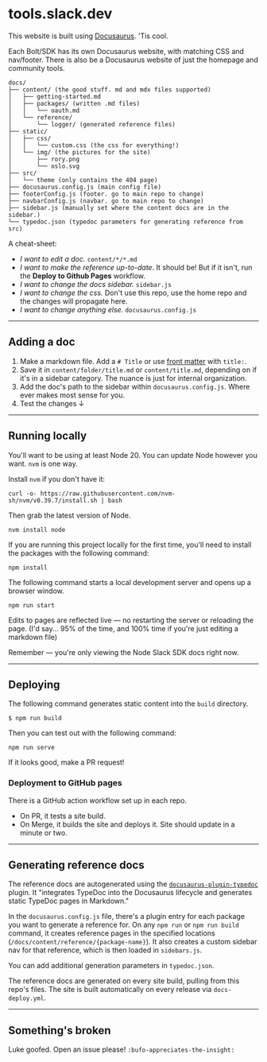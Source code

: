 # tools.slack.dev

This website is built using [Docusaurus](https://docusaurus.io/). 'Tis cool.

Each Bolt/SDK has its own Docusaurus website, with matching CSS and nav/footer. There is also be a Docusaurus website of just the homepage and community tools. 

```
docs/
├── content/ (the good stuff. md and mdx files supported)
│   ├── getting-started.md
│   ├── packages/ (written .md files)
│   │   └── oauth.md
│   └── reference/
│       └── logger/ (generated reference files)
├── static/
│   ├── css/
│   │   └── custom.css (the css for everything!)
│   └── img/ (the pictures for the site)
│       ├── rory.png 
│       └── oslo.svg 
├── src/
│   └── theme (only contains the 404 page)
├── docusaurus.config.js (main config file)
├── footerConfig.js (footer. go to main repo to change)
├── navbarConfig.js (navbar. go to main repo to change)
├── sidebar.js (manually set where the content docs are in the sidebar.)
└── typedoc.json (typedoc parameters for generating reference from src)
```

A cheat-sheet:
* _I want to edit a doc._ `content/*/*.md`
* _I want to make the reference up-to-date_. It should be! But if it isn't, run the **Deploy to Github Pages** workflow.
* _I want to change the docs sidebar._ `sidebar.js`
* _I want to change the css._ Don't use this repo, use the home repo and the changes will propagate here.
* _I want to change anything else._ `docusaurus.config.js`

----

## Adding a doc

1. Make a markdown file. Add a `# Title` or use [front matter](https://docusaurus.io/docs/next/create-doc) with `title:`. 
2. Save it in `content/folder/title.md` or `content/title.md`, depending on if it's in a sidebar category. The nuance is just for internal organization. 
4. Add the doc's path to the sidebar within `docusaurus.config.js`. Where ever makes most sense for you.
5. Test the changes ↓

---

## Running locally

You'll want to be using at least Node 20. You can update Node however you want. `nvm` is one way. 

Install `nvm` if you don't have it:

```
curl -o- https://raw.githubusercontent.com/nvm-sh/nvm/v0.39.7/install.sh | bash
```

Then grab the latest version of Node.

```
nvm install node
```


If you are running this project locally for the first time, you'll need to install the packages with the following command:

```
npm install
```

The following command starts a local development server and opens up a browser window. 

```
npm run start
```

Edits to pages are reflected live — no restarting the server or reloading the page. (I'd say... 95% of the time, and 100% time if you're just editing a markdown file)

Remember — you're only viewing the Node Slack SDK docs right now.

---

## Deploying

The following command generates static content into the `build` directory. 

```
$ npm run build
```

Then you can test out with the following command: 

```
npm run serve
```

If it looks good, make a PR request!

### Deployment to GitHub pages

There is a GitHub action workflow set up in each repo. 

* On PR, it tests a site build.
* On Merge, it builds the site and deploys it. Site should update in a minute or two.

---

## Generating reference docs

The reference docs are autogenerated using the [`docusaurus-plugin-typedoc`](https://typedoc-plugin-markdown.org/plugins/docusaurus) plugin. It "integrates TypeDoc into the Docusaurus lifecycle and generates static TypeDoc pages in Markdown."

In the `docusaurus.config.js` file, there's a plugin entry for each package you want to generate a reference for. On any `npm run` or `npm run build` command, it creates reference pages in the specified locations (`/docs/content/reference/{package-name}`). It also creates a custom sidebar nav for that reference, which is then loaded in `sidebars.js`. 

You can add additional generation parameters in `typedoc.json`. 

The reference docs are generated on every site build, pulling from this repo's files. The site is built automatically on every release via `docs-deploy.yml`. 

---

## Something's broken

Luke goofed. Open an issue please! `:bufo-appreciates-the-insight:`